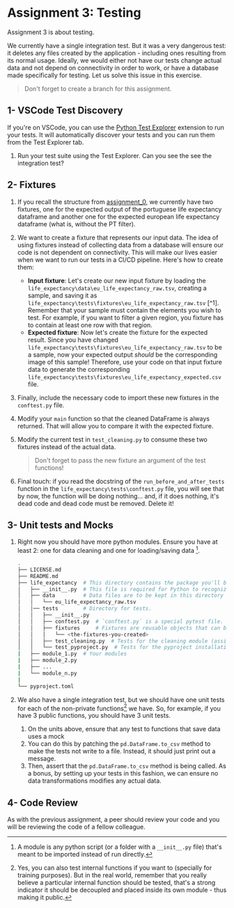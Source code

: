 # Assignment 3: Testing

Assignment 3 is about testing.

We currently have a single integration test. But it was a very dangerous test: it deletes any files created by the application - including ones resulting from its normal usage. Ideally, we would either not have our tests change actual data and not depend on connectivity in order to work, or have a database made specifically for testing. Let us solve this issue in this exercise.

> Don't forget to create a branch for this assignment.

## 1- VSCode Test Discovery

If you're on VSCode, you can use the [Python Test Explorer](https://marketplace.visualstudio.com/items?itemName=LittleFoxTeam.vscode-python-test-adapter) extension to run your tests. It will automatically discover your tests and you can run them from the Test Explorer tab.

1. Run your test suite using the Test Explorer. Can you see the see the integration test?

## 2- Fixtures

1. If you recall the structure from [assignment_0](../assignment_0/README.md), we currently have two fixtures, one for the expected output of the portuguese life expectancy dataframe and another one for the expected european life expectancy dataframe (what is, without the PT filter).
2. We want to create a fixture that represents our input data. The idea of using fixtures instead of collecting data from a database will ensure our code is not dependent on connectivity. This will make our lives easier when we want to run our tests in a CI/CD pipeline. Here's how to create them:
   * **Input fixture**: Let's create our new input fixture by loading the `life_expectancy\data\eu_life_expectancy_raw.tsv`, creating a sample, and saving it as `life_expectancy\tests\fixtures\eu_life_expectancy_raw.tsv` [^1]. Remember that your sample must contain the elements you wish to test. For example, if you want to filter a given region, you fixture has to contain at least one row with that region.
   * **Expected fixture**: Now let's create the fixture for the expected result. Since you have changed `life_expectancy\tests\fixtures\eu_life_expectancy_raw.tsv` to be a sample, now your expected output _should_ be the corresponding image of this sample! Therefore, use your code on that input fixture data to generate the corresponding `life_expectancy\tests\fixtures\eu_life_expectancy_expected.csv` file.
3. Finally, include the necessary code to import these new fixtures in the `conftest.py` file.
4. Modify your `main` function so that the cleaned DataFrame is always returned. That will allow you to compare it with the expected fixture.
5. Modify the current test in `test_cleaning.py` to consume these two fixtures instead of the actual data.

   > Don't forget to pass the new fixture an argument of the test functions!  

6. Final touch: if you read the docstring of the `run_before_and_after_tests` function in the `life_expectancy\tests\conftest.py` file, you will see that by now, the function will be doing nothing... and, if it does nothing, it's dead code and dead code must be removed. Delete it!

## 3- Unit tests and Mocks

1. Right now you should have more python modules. Ensure you have at least 2: one for data cleaning and one for loading/saving data [^2].

   ```bash
   .
   ├── LICENSE.md
   ├── README.md
   ├── life_expectancy  # This directory contains the package you'll be creating
   │   ├── __init__.py  # This file is required for Python to recognize this directory as a module
   │   ├── data         # Data files are to be kept in this directory
   │   │   └── eu_life_expectancy_raw.tsv
   │   │── tests        # Directory for tests.
   │   │   ├── __init__.py
   │   │   ├── conftest.py  # `conftest.py` is a special pytest file. It contains fixtures and plugins.
   │   │   ├── fixtures     # Fixtures are reusable objects that can be used in tests.
   │   │   │   └── <the-fixtures-you-created>
   │   │   ├── test_cleaning.py  # Tests for the cleaning module (assignment 1)
   │   │   └── test_pyproject.py  # Tests for the pyproject installation (this assignment)
   |   ├── module_1.py  # Your modules
   |   ├── module_2.py  
   |   ├── ...
   |   └── module_n.py
   |
   └── pyproject.toml
   ```

2. We also have a single integration test, but we should have one unit tests for each of the non-private functions[^3] we have. So, for example, if you have 3 public functions, you should have 3 unit tests.
   1. On the units above, ensure that any test to functions that save data uses a mock
   2. You can do this by patching the `pd.DataFrame.to_csv` method to make the tests not write to a file. Instead, it should just print out a message.
   3. Then, assert that the `pd.DataFrame.to_csv` method is being called. As a bonus, by setting up your tests in this fashion, we can ensure no data transformations modifies any actual data.

[^2]: A module is any python script (or a folder with a `__init__.py` file) that's meant to be imported instead of run directly.
[^3]: Yes, you can also test internal functions if you want to (specially for training purposes). But in the real world, remember that you really believe a particular internal function should be tested, that's a strong indicator it should be decoupled and placed inside its own module - thus making it public.

## 4- Code Review

As with the previous assignment, a peer should review your code and you will be reviewing the code of a fellow colleague.
